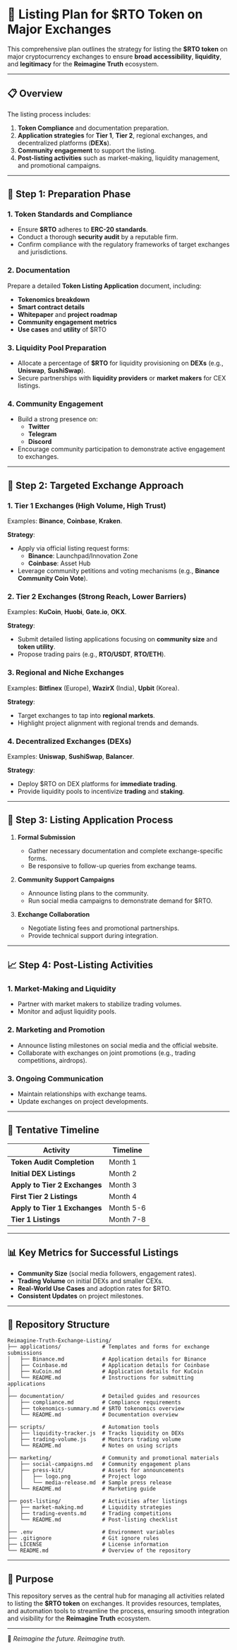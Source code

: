 # 🚀 **Listing Plan for $RTO Token on Major Exchanges**

This comprehensive plan outlines the strategy for listing the **$RTO token** on major cryptocurrency exchanges to ensure **broad accessibility**, **liquidity**, and **legitimacy** for the **Reimagine Truth** ecosystem.

---

## 📋 **Overview**

The listing process includes:

1. **Token Compliance** and documentation preparation.
2. **Application strategies** for **Tier 1**, **Tier 2**, regional exchanges, and decentralized platforms (**DEXs**).
3. **Community engagement** to support the listing.
4. **Post-listing activities** such as market-making, liquidity management, and promotional campaigns.

---

## 🔧 **Step 1: Preparation Phase**

### 1. **Token Standards and Compliance**
- Ensure **$RTO** adheres to **ERC-20 standards**.
- Conduct a thorough **security audit** by a reputable firm.
- Confirm compliance with the regulatory frameworks of target exchanges and jurisdictions.

### 2. **Documentation**
Prepare a detailed **Token Listing Application** document, including:
- **Tokenomics breakdown**
- **Smart contract details**
- **Whitepaper** and **project roadmap**
- **Community engagement metrics**
- **Use cases** and **utility** of $RTO

### 3. **Liquidity Pool Preparation**
- Allocate a percentage of **$RTO** for liquidity provisioning on **DEXs** (e.g., **Uniswap**, **SushiSwap**).
- Secure partnerships with **liquidity providers** or **market makers** for CEX listings.

### 4. **Community Engagement**
- Build a strong presence on:
  - **Twitter**
  - **Telegram**
  - **Discord**
- Encourage community participation to demonstrate active engagement to exchanges.

---

## 🎯 **Step 2: Targeted Exchange Approach**

### 1. **Tier 1 Exchanges (High Volume, High Trust)**
Examples: **Binance**, **Coinbase**, **Kraken**.

**Strategy**:
- Apply via official listing request forms:
  - **Binance**: Launchpad/Innovation Zone
  - **Coinbase**: Asset Hub
- Leverage community petitions and voting mechanisms (e.g., **Binance Community Coin Vote**).

### 2. **Tier 2 Exchanges (Strong Reach, Lower Barriers)**
Examples: **KuCoin**, **Huobi**, **Gate.io**, **OKX**.

**Strategy**:
- Submit detailed listing applications focusing on **community size** and **token utility**.
- Propose trading pairs (e.g., **RTO/USDT**, **RTO/ETH**).

### 3. **Regional and Niche Exchanges**
Examples: **Bitfinex** (Europe), **WazirX** (India), **Upbit** (Korea).

**Strategy**:
- Target exchanges to tap into **regional markets**.
- Highlight project alignment with regional trends and demands.

### 4. **Decentralized Exchanges (DEXs)**
Examples: **Uniswap**, **SushiSwap**, **Balancer**.

**Strategy**:
- Deploy $RTO on DEX platforms for **immediate trading**.
- Provide liquidity pools to incentivize **trading** and **staking**.

---

## 📝 **Step 3: Listing Application Process**

1. **Formal Submission**
   - Gather necessary documentation and complete exchange-specific forms.
   - Be responsive to follow-up queries from exchange teams.

2. **Community Support Campaigns**
   - Announce listing plans to the community.
   - Run social media campaigns to demonstrate demand for $RTO.

3. **Exchange Collaboration**
   - Negotiate listing fees and promotional partnerships.
   - Provide technical support during integration.

---

## 📈 **Step 4: Post-Listing Activities**

### 1. **Market-Making and Liquidity**
- Partner with market makers to stabilize trading volumes.
- Monitor and adjust liquidity pools.

### 2. **Marketing and Promotion**
- Announce listing milestones on social media and the official website.
- Collaborate with exchanges on joint promotions (e.g., trading competitions, airdrops).

### 3. **Ongoing Communication**
- Maintain relationships with exchange teams.
- Update exchanges on project developments.

---

## 📅 **Tentative Timeline**

| **Activity**                    | **Timeline**      |
|---------------------------------|-------------------|
| **Token Audit Completion**      | Month 1           |
| **Initial DEX Listings**        | Month 2           |
| **Apply to Tier 2 Exchanges**   | Month 3           |
| **First Tier 2 Listings**       | Month 4           |
| **Apply to Tier 1 Exchanges**   | Month 5-6         |
| **Tier 1 Listings**             | Month 7-8         |

---

## 📊 **Key Metrics for Successful Listings**

- **Community Size** (social media followers, engagement rates).
- **Trading Volume** on initial DEXs and smaller CEXs.
- **Real-World Use Cases** and adoption rates for $RTO.
- **Consistent Updates** on project milestones.

---

## 📂 **Repository Structure**

```
Reimagine-Truth-Exchange-Listing/
├── applications/             # Templates and forms for exchange submissions
│   ├── Binance.md            # Application details for Binance
│   ├── Coinbase.md           # Application details for Coinbase
│   ├── KuCoin.md             # Application details for KuCoin
│   └── README.md             # Instructions for submitting applications
│
├── documentation/            # Detailed guides and resources
│   ├── compliance.md         # Compliance requirements
│   ├── tokenomics-summary.md # $RTO tokenomics overview
│   └── README.md             # Documentation overview
│
├── scripts/                  # Automation tools
│   ├── liquidity-tracker.js  # Tracks liquidity on DEXs
│   ├── trading-volume.js     # Monitors trading volume
│   └── README.md             # Notes on using scripts
│
├── marketing/                # Community and promotional materials
│   ├── social-campaigns.md   # Community engagement plans
│   ├── press-kit/            # Assets for announcements
│   │   ├── logo.png          # Project logo
│   │   └── media-release.md  # Sample press release
│   └── README.md             # Marketing guide
│
├── post-listing/             # Activities after listings
│   ├── market-making.md      # Liquidity strategies
│   ├── trading-events.md     # Trading competitions
│   └── README.md             # Post-listing checklist
│
├── .env                      # Environment variables
├── .gitignore                # Git ignore rules
├── LICENSE                   # License information
└── README.md                 # Overview of the repository
```

---

## 🧭 **Purpose**

This repository serves as the central hub for managing all activities related to listing the **$RTO token** on exchanges. It provides resources, templates, and automation tools to streamline the process, ensuring smooth integration and visibility for the **Reimagine Truth** ecosystem.

---

🔮 *Reimagine the future. Reimagine truth.*
